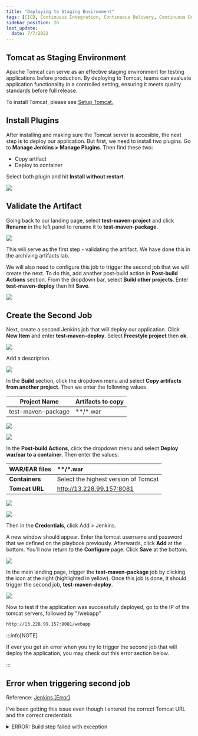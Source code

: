 ```yaml
---
title: "Deploying to Staging Environment"
tags: [CICD, Continuous Integration, Continuous Delivery, Continuous Deployment, Jenkins, Tomcat]
sidebar_position: 20
last_update:
  date: 7/7/2022
---
```


## Tomcat as Staging Environment

Apache Tomcat can serve as an effective staging environment for testing applications before production. By deploying to Tomcat, teams can evaluate application functionality in a controlled setting, ensuring it meets quality standards before full release. 

To install Tomcat, please see [Setup Tomcat.](/docs/017-Version-Control-and-CICD/002-CICD/003-Jenkins-Labs/006-Setup-Tomcat.md)



## Install Plugins 

After installing and making sure the Tomcat server is accesible, the next step is to deploy our application. But first, we need to install two plugins. Go to **Manage Jenkins > Manage Plugins**. Then find these two:

- Copy artifact
- Deploy to container

Select both plugin and hit **Install without restart**.

<div class='img-center'>

![](/img/docs/deplart1.png)

</div>

## Validate the Artifact

Going back to our landing page, select **test-maven-project** and click **Rename** in the left panel to rename it to **test-maven-package**. 

<div class='img-center'>

![](/img/docs/mvnrename.png)

</div>

This will serve as the first step - validating the artifact. We have done this in the archiving artifacts lab.

We will also need to configure this job to trigger the second job that we will create the next. To do this, add another post-build action in **Post-build Actions** section. From the dropdown bar, select **Build other projects**. Enter **test-maven-deploy** then hit **Save**.

<div class='img-center'>

![](/img/docs/mvnjob1trigger2nd.png)

</div>


## Create the Second Job

Next, create a second Jenkins job that will deploy our application. Click **New Item** and enter **test-maven-deploy**. Select **Freestyle project** then **ok**.

<div class='img-center'>

![](/img/docs/mvdeplapp1.png)

</div>

Add a description.

<div class='img-center'>

![](/img/docs/mvndeplapp2.png)

</div>

In the **Build** section, click the dropdown menu and select **Copy artifacts from another project**. Then we enter the following values

| Project Name | Artifacts to copy |
| --- | --- |
| test-maven-package | **/*.war |

<div class='img-center'>

![](/img/docs/mvndeplcpart.png)

</div>

<div class='img-center'>

![](/img/docs/mvndeplcpartwar.png)

</div>

In the **Post-build Actions**, click the dropdown menu and select **Deploy war/ear to a container**. Then enter the values:

| WAR/EAR files | **/*.war |
| :--- | :--- |
| **Containers** | Select the highest version of Tomcat | 
| **Tomcat URL** | http://13.228.99.157:8081 |

<div class='img-center'>

![](/img/docs/mvnpb1.png)

</div>

<div class='img-center'>

![](/img/docs/mvnpb2.png)

</div>

Then in the **Credentials**, click Add > Jenkins. 

A new window should appear. Enter the tomcat username and password that we defined on the playbook previously. Afterwards, click **Add** at the bottom. You'll now return to the **Configure** page. Click **Save** at the bottom.

<div class='img-center'>

![](/img/docs/mvnpb3.png)

</div>

In the main landing page, trigger the **test-maven-package** job by clicking the icon at the right (highlighted in yellow). Once this job is done, it should trigger the second job, **test-maven-deploy**.

<div class='img-center'>

![](/img/docs/mvnpb4.png)

</div>

Now to test if the application was successfully deployed, go to the IP of the tomcat servers, followed by "/webapp"

```bash
http://13.228.99.157:8081/webapp 
```

:::info[NOTE]

If ever you get an error when you try to trigger the second job that will deploy the application, you may check out this error section below.

:::


## Error when triggering second job 

Reference: [Jenkins [Error]](https://www.programmerall.com/article/4885370730/)

I've been getting this issue even though I entered the correct Tomcat URL and the correct credentials

<details><summary> ERROR: Build step failed with exception </summary>
 
```bash
org.codehaus.cargo.container.ContainerException: Failed to redeploy [/var/lib/jenkins/workspace/test-maven-deploy/webapp/target/webapp.war]
    at org.codehaus.cargo.container.tomcat.internal.AbstractTomcatManagerDeployer.redeploy(AbstractTomcatManagerDeployer.java:176)
    at hudson.plugins.deploy.CargoContainerAdapter.deploy(CargoContainerAdapter.java:81)
    at hudson.plugins.deploy.CargoContainerAdapter$DeployCallable.invoke(CargoContainerAdapter.java:167)
    at hudson.plugins.deploy.CargoContainerAdapter$DeployCallable.invoke(CargoContainerAdapter.java:136)
    at hudson.FilePath.act(FilePath.java:1171)
    at hudson.FilePath.act(FilePath.java:1154)
    at hudson.plugins.deploy.CargoContainerAdapter.redeployFile(CargoContainerAdapter.java:133)
    at hudson.plugins.deploy.PasswordProtectedAdapterCargo.redeployFile(PasswordProtectedAdapterCargo.java:95)
    at hudson.plugins.deploy.DeployPublisher.perform(DeployPublisher.java:113)
    at jenkins.tasks.SimpleBuildStep.perform(SimpleBuildStep.java:123)
    at hudson.tasks.BuildStepCompatibilityLayer.perform(BuildStepCompatibilityLayer.java:78)
    at hudson.tasks.BuildStepMonitor$3.perform(BuildStepMonitor.java:47)
    at hudson.model.AbstractBuild$AbstractBuildExecution.perform(AbstractBuild.java:806)
    at hudson.model.AbstractBuild$AbstractBuildExecution.performAllBuildSteps(AbstractBuild.java:755)
    at hudson.model.Build$BuildExecution.post2(Build.java:178)
    at hudson.model.AbstractBuild$AbstractBuildExecution.post(AbstractBuild.java:699)
    at hudson.model.Run.execute(Run.java:1913)
    at hudson.model.FreeStyleBuild.run(FreeStyleBuild.java:43)
    at hudson.model.ResourceController.execute(ResourceController.java:99)
    at hudson.model.Executor.run(Executor.java:432)
Caused by: java.net.ConnectException: Connection timed out (Connection timed out)
    at java.base/java.net.PlainSocketImpl.socketConnect(Native Method)
    at java.base/java.net.AbstractPlainSocketImpl.doConnect(AbstractPlainSocketImpl.java:412)
    at java.base/java.net.AbstractPlainSocketImpl.connectToAddress(AbstractPlainSocketImpl.java:255)
    at java.base/java.net.AbstractPlainSocketImpl.connect(AbstractPlainSocketImpl.java:237)
    at java.base/java.net.Socket.connect(Socket.java:609)
    at java.base/java.net.Socket.connect(Socket.java:558)
    at java.base/sun.net.NetworkClient.doConnect(NetworkClient.java:182)
    at java.base/sun.net.www.http.HttpClient.openServer(HttpClient.java:474)
    at java.base/sun.net.www.http.HttpClient.openServer(HttpClient.java:569)
    at java.base/sun.net.www.http.HttpClient.<init>(HttpClient.java:242)
    at java.base/sun.net.www.http.HttpClient.New(HttpClient.java:341)
    at java.base/sun.net.www.http.HttpClient.New(HttpClient.java:362)
    at java.base/sun.net.www.protocol.http.HttpURLConnection.getNewHttpClient(HttpURLConnection.java:1253)
    at java.base/sun.net.www.protocol.http.HttpURLConnection.plainConnect0(HttpURLConnection.java:1187)
    at java.base/sun.net.www.protocol.http.HttpURLConnection.plainConnect(HttpURLConnection.java:1081)
    at java.base/sun.net.www.protocol.http.HttpURLConnection.connect(HttpURLConnection.java:1015)
    at org.codehaus.cargo.container.tomcat.internal.TomcatManager.invoke(TomcatManager.java:567)
    at org.codehaus.cargo.container.tomcat.internal.TomcatManager.list(TomcatManager.java:882)
    at org.codehaus.cargo.container.tomcat.internal.TomcatManager.getStatus(TomcatManager.java:895)
    at org.codehaus.cargo.container.tomcat.internal.AbstractTomcatManagerDeployer.redeploy(AbstractTomcatManagerDeployer.java:161)
    ... 19 more
java.net.ConnectException: Connection timed out (Connection timed out)
    at java.base/java.net.PlainSocketImpl.socketConnect(Native Method)
    at java.base/java.net.AbstractPlainSocketImpl.doConnect(AbstractPlainSocketImpl.java:412)
    at java.base/java.net.AbstractPlainSocketImpl.connectToAddress(AbstractPlainSocketImpl.java:255)
    at java.base/java.net.AbstractPlainSocketImpl.connect(AbstractPlainSocketImpl.java:237)
    at java.base/java.net.Socket.connect(Socket.java:609)
    at java.base/java.net.Socket.connect(Socket.java:558)
    at java.base/sun.net.NetworkClient.doConnect(NetworkClient.java:182)
    at java.base/sun.net.www.http.HttpClient.openServer(HttpClient.java:474)
    at java.base/sun.net.www.http.HttpClient.openServer(HttpClient.java:569)
    at java.base/sun.net.www.http.HttpClient.<init>(HttpClient.java:242)
    at java.base/sun.net.www.http.HttpClient.New(HttpClient.java:341)
    at java.base/sun.net.www.http.HttpClient.New(HttpClient.java:362)
    at java.base/sun.net.www.protocol.http.HttpURLConnection.getNewHttpClient(HttpURLConnection.java:1253)
    at java.base/sun.net.www.protocol.http.HttpURLConnection.plainConnect0(HttpURLConnection.java:1187)
    at java.base/sun.net.www.protocol.http.HttpURLConnection.plainConnect(HttpURLConnection.java:1081)
    at java.base/sun.net.www.protocol.http.HttpURLConnection.connect(HttpURLConnection.java:1015)
    at org.codehaus.cargo.container.tomcat.internal.TomcatManager.invoke(TomcatManager.java:567)
    at org.codehaus.cargo.container.tomcat.internal.TomcatManager.list(TomcatManager.java:882)
    at org.codehaus.cargo.container.tomcat.internal.TomcatManager.getStatus(TomcatManager.java:895)
    at org.codehaus.cargo.container.tomcat.internal.AbstractTomcatManagerDeployer.redeploy(AbstractTomcatManagerDeployer.java:161)
    at hudson.plugins.deploy.CargoContainerAdapter.deploy(CargoContainerAdapter.java:81)
    at hudson.plugins.deploy.CargoContainerAdapter$DeployCallable.invoke(CargoContainerAdapter.java:167)
    at hudson.plugins.deploy.CargoContainerAdapter$DeployCallable.invoke(CargoContainerAdapter.java:136)
    at hudson.FilePath.act(FilePath.java:1171)
    at hudson.FilePath.act(FilePath.java:1154)
    at hudson.plugins.deploy.CargoContainerAdapter.redeployFile(CargoContainerAdapter.java:133)
    at hudson.plugins.deploy.PasswordProtectedAdapterCargo.redeployFile(PasswordProtectedAdapterCargo.java:95)
    at hudson.plugins.deploy.DeployPublisher.perform(DeployPublisher.java:113)
    at jenkins.tasks.SimpleBuildStep.perform(SimpleBuildStep.java:123)
    at hudson.tasks.BuildStepCompatibilityLayer.perform(BuildStepCompatibilityLayer.java:78)
    at hudson.tasks.BuildStepMonitor$3.perform(BuildStepMonitor.java:47)
    at hudson.model.AbstractBuild$AbstractBuildExecution.perform(AbstractBuild.java:806)
    at hudson.model.AbstractBuild$AbstractBuildExecution.performAllBuildSteps(AbstractBuild.java:755)
    at hudson.model.Build$BuildExecution.post2(Build.java:178)
    at hudson.model.AbstractBuild$AbstractBuildExecution.post(AbstractBuild.java:699)
    at hudson.model.Run.execute(Run.java:1913)
    at hudson.model.FreeStyleBuild.run(FreeStyleBuild.java:43)
    at hudson.model.ResourceController.execute(ResourceController.java:99)
    at hudson.model.Executor.run(Executor.java:432)
Build step 'Deploy war/ear to a container' marked build as failure
Finished: FAILURE 
```

Since it was taking too much time, I tried a different approach. I went to the manager URL then looked for the **War file to deploy** section. Clicked **Choose file** and selected **webapp.war** which I previously downloaded to my laptop. After that, I clicked **Deploy**.

```bash
http://13.228.99.157:8081/manager/html
```

<div class='img-center'>

![](/img/docs/warfiletodepl.png)

</div>

There was a simple "OK" message at the beginning. You could also see the **/webapp** at the bottom of the list in the **Applications** table.

<div class='img-center'>

![](/img/docs/warfiletodepl2.png)

</div>

I then went to the link and checked if application is indeed deployed.

```bash
http://13.228.99.157:8081/webapp/ 
```

<div class='img-center'>

![](/img/docs/warhelloworld.png)

</div>

Going back to the TOmcat Web Application Manager, I clicked the **Undeploy** for /webapp.

<div class='img-center'>

![](/img/docs/warhelloworldundeploy.png)

</div>

<div class='img-center'>

![](/img/docs/undeplsuccess.png)

</div>

Then checked the /webapp link again.

<div class='img-center'>

![](/img/docs/warundepl404.png)

</div>

